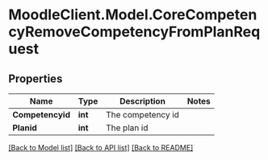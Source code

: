 # MoodleClient.Model.CoreCompetencyRemoveCompetencyFromPlanRequest

## Properties

Name | Type | Description | Notes
------------ | ------------- | ------------- | -------------
**Competencyid** | **int** | The competency id | 
**Planid** | **int** | The plan id | 

[[Back to Model list]](../README.md#documentation-for-models) [[Back to API list]](../README.md#documentation-for-api-endpoints) [[Back to README]](../README.md)

